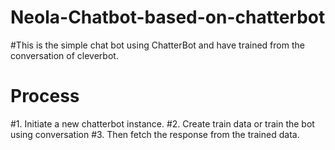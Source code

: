 # Neola-Chatbot-based-on-chatterbot

#This is the simple chat bot using ChatterBot and have trained from the conversation of cleverbot.

# Process

#1. Initiate a new chatterbot instance.
#2. Create train data or train the bot using conversation
#3. Then fetch the response from the trained data.

